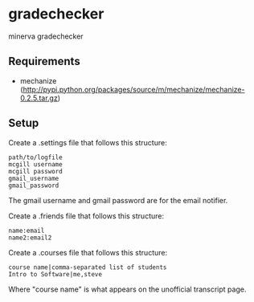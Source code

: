 gradechecker
============

minerva gradechecker

Requirements
------------
* mechanize (http://pypi.python.org/packages/source/m/mechanize/mechanize-0.2.5.tar.gz)

Setup
-----
Create a .settings file that follows this structure:

    path/to/logfile
    mcgill username
    mcgill password
    gmail_username
    gmail_password

The gmail username and gmail password are for the email notifier.

Create a .friends file that follows this structure:

    name:email
    name2:email2

Create a .courses file that follows this structure:

    course name|comma-separated list of students
    Intro to Software|me,steve

Where "course name" is what appears on the unofficial transcript page.

